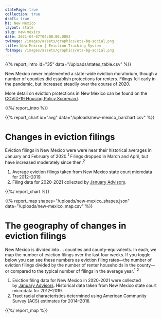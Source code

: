 ```yaml
---
statePage: true
collection: true
draft: true
h1: New Mexico
layout: state
slug: new-mexico
date: 2021-04-07T04:00:00.000Z
twImage: /images/assets/graphics/ets-bg-social.png
title: New Mexico | Eviction Tracking System
fbImage: /images/assets/graphics/ets-bg-social.png
---
```


{{% report_intro id="35" data="/uploads/states_table.csv" %}}

New Mexico never implemented a state-wide eviction moratorium, though a number of counties did establish protections for renters. Filings fell early in the pandemic, but increased steadily over the course of 2020.

More detail on eviction protections in New Mexico can be found on the [COVID-19 Housing Policy Scorecard](https://evictionlab.org/covid-policy-scorecard/nm/).

{{%/ report_intro %}}

{{% report_chart id="avg" data="/uploads/new-mexico_barchart.csv" %}}

# Changes in eviction filings

Eviction filings in New Mexico were were near their historical averages in January and February of 2020.<sup>1</sup> Filings dropped in March and April, but have increased moderately since then.<sup>2</sup>

1. Average eviction filings taken from New Mexico state court microdata for 2012–2019.
2. Filing data for 2020-2021 collected by [January Advisors](https://www.januaryadvisors.com/).

{{%/ report_chart %}}

{{% report_map shapes="/uploads/new-mexico_shapes.json" data="/uploads/new-mexico_map.csv" %}}

# The geography of changes in eviction filings

New Mexico is divided into ... counties and county-equivalents. In each, we map the number of eviction filings over the last four weeks. If you toggle below you can see these numbers as eviction filing rates—the number of eviction filings divided by the number of renter households in the county—or compared to the typical number of filings in the average year.<sup>1</sup> <sup>2</sup>

1. Eviction filing data for New Mexico in 2020-2021 were collected by [January Advisors](https://www.januaryadvisors.com/). Historical data taken from New Mexico state court microdata for 2012–2019.
2. Tract racial characteristics determined using American Community Survey (ACS) estimates for 2014–2018.

{{%/ report_map %}}
